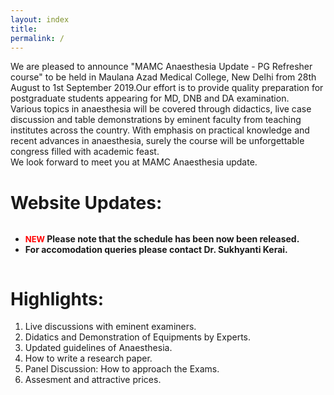 ```yaml
---
layout: index
title: 
permalink: /
---
```



We are pleased to announce "MAMC Anaesthesia Update - PG Refresher course" to be held in Maulana Azad Medical College, New Delhi from 28th August to 1st September 2019.Our effort is to provide quality preparation for postgraduate students appearing for MD, DNB and DA examination.  
Various topics in anaesthesia will be covered through didactics, live case discussion and table demonstrations by eminent faculty from teaching institutes across the country. With emphasis on practical knowledge and recent advances in anaesthesia, surely the course will be unforgettable congress filled with academic feast.  
We look forward to meet you at MAMC Anaesthesia update.

# Website Updates:
<div style="overflow-y: scroll;">
<ul>
    <li><strong><font color="red" size="2">NEW </font>Please note that the schedule has been now been released.</strong></li>
    <li><strong>For accomodation queries please contact Dr. Sukhyanti Kerai.</strong></li>
</ul>
</div>

# Highlights:
1. Live discussions with eminent examiners.
2. Didatics and Demonstration of Equipments by Experts.
3. Updated guidelines of Anaesthesia.
4. How to write a research paper.
5. Panel Discussion: How to approach the Exams.
6. Assesment and attractive prices.




